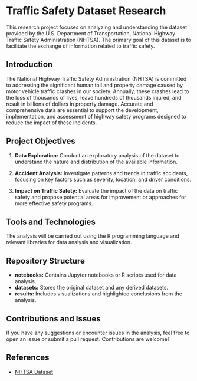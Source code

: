 # Traffic Safety Dataset Research

This research project focuses on analyzing and understanding the dataset provided by the U.S. Department of Transportation, National Highway Traffic Safety Administration (NHTSA). The primary goal of this dataset is to facilitate the exchange of information related to traffic safety.

## Introduction

The National Highway Traffic Safety Administration (NHTSA) is committed to addressing the significant human toll and property damage caused by motor vehicle traffic crashes in our society. Annually, these crashes lead to the loss of thousands of lives, leave hundreds of thousands injured, and result in billions of dollars in property damage. Accurate and comprehensive data are essential to support the development, implementation, and assessment of highway safety programs designed to reduce the impact of these incidents.

## Project Objectives

1. **Data Exploration:** Conduct an exploratory analysis of the dataset to understand the nature and distribution of the available information.

2. **Accident Analysis:** Investigate patterns and trends in traffic accidents, focusing on key factors such as severity, location, and driver conditions.

3. **Impact on Traffic Safety:** Evaluate the impact of the data on traffic safety and propose potential areas for improvement or approaches for more effective safety programs.

## Tools and Technologies

The analysis will be carried out using the R programming language and relevant libraries for data analysis and visualization.

## Repository Structure

- **notebooks:** Contains Jupyter notebooks or R scripts used for data analysis.
- **datasets:** Stores the original dataset and any derived datasets.
- **results:** Includes visualizations and highlighted conclusions from the analysis.

## Contributions and Issues

If you have any suggestions or encounter issues in the analysis, feel free to open an issue or submit a pull request. Contributions are welcome!

## References

- [NHTSA Dataset](https://www.kaggle.com/datasets/napolendevesa/fatality-analysis-reporting-us-1975-2021)
